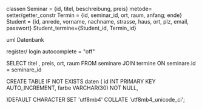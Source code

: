 
classen
Seminar = {id, titel, beschreibung, preis}
metode= setter/getter_constr
Termin = {id, seminar_id, ort, raum, anfang; ende}
Student = {id, anrede, vorname, nachname, strasse, haus, ort, plz, email, passwort}
Student_termine={Student_id, Termin_id}

uml Datenbank 


register/ login
autocomplete = "off"


SELECT titel , preis, ort, raum FROM seminare
JOIN termine
ON seminare.id = seminare_id


 CREATE TABLE IF NOT EXISTS daten
(
    id INT PRIMARY KEY AUTO_INCREMENT,
    farbe VARCHAR(30) NOT NULL,
  
)DEFAULT CHARACTER SET 'utf8mb4' COLLATE 'utf8mb4_unicode_ci';